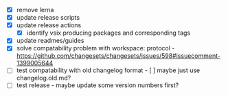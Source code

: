- [x] remove lerna
- [x] update release scripts
- [x] update release actions
  - [x] identify vsix producing packages and corresponding tags
- [x] update readmes/guides
- [x] solve compatability problem with workspace: protocol - https://github.com/changesets/changesets/issues/598#issuecomment-1399005644
- [ ] test compatability with old changelog format - [ ] maybe just use changelog.old.md?
- [ ] test release - maybe update some version numbers first?
